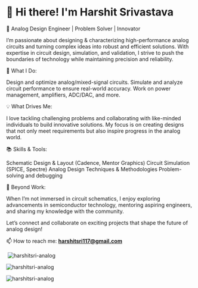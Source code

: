 # 👋 Hi there! I'm Harshit Srivastava

🔧 Analog Design Engineer | Problem Solver | Innovator

I’m passionate about designing & characterizing high-performance analog circuits and turning complex ideas into robust and efficient solutions. With expertise in circuit design, simulation, and validation, I strive to push the boundaries of technology while maintaining precision and reliability.

🌟 What I Do:

Design and optimize analog/mixed-signal circuits.
Simulate and analyze circuit performance to ensure real-world accuracy.
Work on power management, amplifiers, ADC/DAC, and more.

💡 What Drives Me:

I love tackling challenging problems and collaborating with like-minded individuals to build innovative solutions. My focus is on creating designs that not only meet requirements but also inspire progress in the analog world.

📚 Skills & Tools:

Schematic Design & Layout (Cadence, Mentor Graphics)
Circuit Simulation (SPICE, Spectre)
Analog Design Techniques & Methodologies
Problem-solving and debugging

🚀 Beyond Work:

When I’m not immersed in circuit schematics, I enjoy exploring advancements in semiconductor technology, mentoring aspiring engineers, and sharing my knowledge with the community.

Let’s connect and collaborate on exciting projects that shape the future of analog design!

📫 How to reach me: **harshitsri117@gmail.com**

<p>&nbsp;<img align="center" src="https://github-readme-stats.vercel.app/api?username=harshitsri-analog&show_icons=true&locale=en" alt="harshitsri-analog" /></p>

<p><img align="center" src="https://github-readme-streak-stats.herokuapp.com/?user=harshitsri-analog&" alt="harshitsri-analog" /></p>

<p align="left"> <img src="https://komarev.com/ghpvc/?username=harshitsri-analog&label=Profile%20views&color=0e75b6&style=flat" alt="harshitsri-analog" /> </p>
